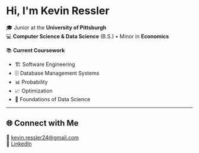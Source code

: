 # Hi, I'm Kevin Ressler  

🎓 Junior at the **University of Pittsburgh**  
💻 **Computer Science & Data Science** (B.S.) • Minor in **Economics**  

📚 **Current Coursework**  
- 🏗️ Software Engineering  
- 🗄️ Database Management Systems  
- 📊 Probability  
- 📈 Optimization  
- 📑 Foundations of Data Science  

---

## 🌐 Connect with Me  
📧 [kevin.ressler24@gmail.com](mailto:kevin.ressler24@gmail.com)  
💼 [LinkedIn]('www.linkedin.com/in/kevin-ressler-09604929b')  
